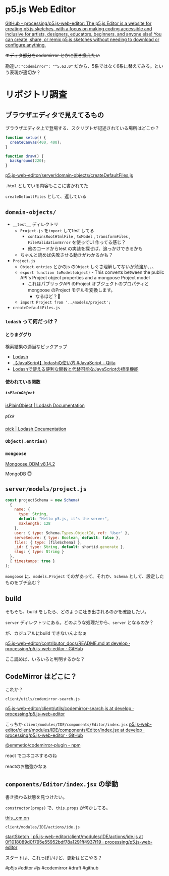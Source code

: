 # p5.js Web Editor

[GitHub - processing/p5.js-web-editor: The p5.js Editor is a website for creating p5.js sketches, with a focus on making coding accessible and inclusive for artists, designers, educators, beginners, and anyone else! You can create, share, or remix p5.js sketches without needing to download or configure anything.](https://github.com/processing/p5.js-web-editor)

~~エディタ部分をcodemirror とかに置き換えたい~~

勘違い: `"codemirror": "^5.62.0"` だから、5系ではなく6系に替えてみる。という表現が適切か？


# リポジトリ調査

## ブラウザエディタで見えてるもの

ブラウザエディタ上で登場する、スクリプトが記述されている場所はどこか？

```js
function setup() {
  createCanvas(400, 400);
}

function draw() {
  background(220);
}
```

[p5.js-web-editor/server/domain-objects/createDefaultFiles.js](https://github.com/processing/p5.js-web-editor/blob/develop/server/domain-objects/createDefaultFiles.js "createDefaultFiles.js")


`.html` としている内容もここに書かれてた


`createDefaultFiles` として、返している

## `domain-objects/`

- `__test__` ディレクトリ
  - `Project.js` を`import` してtest してる
    - `containsRootHtmlFile` , `toModel` , `transformFiles` , `FileValidationError` を使ってUI 作ってる感じ？
    - 他のコードからtest の実装を探せば、追っかけできるかも
  - ちゃんと読めば失敗させる動きがわかるかも？
- `Project.js`
  - `Object.entries` とかのjs の`Object` しぐさ理解してないか勉強か、、、
  - `export function toModel(object)`
    - This converts between the public API's Project object properties and a mongoose Project model
    - これはパブリックAPI のProject オブジェクトのプロパティとmongoose のProject モデルを変換します。
      - なるほど？🤔
  - `import Project from '../models/project';`
- `createDefaultFiles.js`


### `lodash` って何だっけ？

#### とりまググり

検索結果の適当なピックアップ

- [Lodash](https://lodash.com/)
- [【JavaScript】lodashの使い方 #JavaScript - Qiita](https://qiita.com/sosomuse/items/a08e28def541c28458a0)
- [Lodashで使える便利な関数と代替可能なJavaScriptの標準機能](https://zenn.dev/cti1650/articles/lodash_functions)

#### 使われている関数

##### `isPlainObject`

[isPlainObject | Lodash Documentation](https://lodash.com/docs/4.17.15#isPlainObject)

##### `pick`

[pick | Lodash Documentation](https://lodash.com/docs/4.17.15#pick)

### `Object(.entries)`


### `mongoose`

[Mongoose ODM v8.14.2](https://mongoosejs.com/)

MongoDB 😇

## `server/models/project.js`


```js
const projectSchema = new Schema(
  {
    name: {
      type: String,
      default: "Hello p5.js, it's the server",
      maxlength: 128
    },
    user: { type: Schema.Types.ObjectId, ref: 'User' },
    serveSecure: { type: Boolean, default: false },
    files: { type: [fileSchema] },
    _id: { type: String, default: shortid.generate },
    slug: { type: String }
  },
  { timestamps: true }
);
```
`mongoose` に、`models.Project` てのがあって、それか、`Schema` として、設定したものをブチ込む？


## build 

そもそも、build をしたら、どのように吐き出されるのかを確認したい。

`server` ディレクトリにある。どのような処理だから、`server` となるのか？

が、カジュアルにbuild できないんよなぁ


[p5.js-web-editor/contributor_docs/README.md at develop · processing/p5.js-web-editor · GitHub](https://github.com/processing/p5.js-web-editor/blob/develop/contributor_docs/README.md)

ここ読めば、いろいろと判明するかな？


## CodeMirror はどこに？

これか？

`client/utils/codemirror-search.js`

[p5.js-web-editor/client/utils/codemirror-search.js at develop · processing/p5.js-web-editor](https://github.com/processing/p5.js-web-editor/blob/develop/client/utils/codemirror-search.js)


こっちか
`client/modules/IDE/components/Editor/index.jsx`
[p5.js-web-editor/client/modules/IDE/components/Editor/index.jsx at develop · processing/p5.js-web-editor · GitHub](https://github.com/processing/p5.js-web-editor/blob/develop/client/modules/IDE/components/Editor/index.jsx)

[@emmetio/codemirror-plugin - npm](https://www.npmjs.com/package/@emmetio/codemirror-plugin)

react でコネコネするのね

reactのお勉強かなぁ


## `components/Editor/index.jsx` の挙動


書き換わる状態を見つけたい。

`constructor(props)` で、`this.props` が何かしてる。

[this._cm.on](https://github.com/processing/p5.js-web-editor/blob/c175c1c8d21915b7a0838795cd25bf5f3ab05a96/client/modules/IDE/components/Editor/index.jsx#L191)


`client/modules/IDE/actions/ide.js`

[startSketch | p5.js-web-editor/client/modules/IDE/actions/ide.js at 0f1018089d0f795e55952bdf78a1291ff4937f19 · processing/p5.js-web-editor](https://github.com/processing/p5.js-web-editor/blob/0f1018089d0f795e55952bdf78a1291ff4937f19/client/modules/IDE/actions/ide.js#L251)


スタートは、これっぽいけど、更新はどこやろ？




#p5js #editor #js #codemirror #draft #github 
